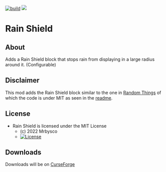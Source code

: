 [![build](https://github.com/Mrbysco/RainShield/actions/workflows/build.yml/badge.svg)](https://github.com/Mrbysco/RainShield/actions/workflows/build.yml) [![](http://cf.way2muchnoise.eu/versions/573156.svg)](https://www.curseforge.com/minecraft/mc-mods/rain-shield)

# Rain Shield #

## About ##
Adds a Rain Shield block that stops rain from displaying in a large radius around it. (Configurable)

## Disclaimer ##
This mod adds the Rain Shield block similar to the one in [Random Things](https://www.curseforge.com/minecraft/mc-mods/random-things) of which the code is under MIT as seen in the [readme](https://github.com/lumien231/Random-Things/tree/27c32df89682325d2fe6a95032892645b2c259de).

## License ##
* Rain Shield is licensed under the MIT License
  - (c) 2022 Mrbysco
  - [![License](https://img.shields.io/badge/License-MIT-red.svg?style=flat)](http://opensource.org/licenses/MIT)

## Downloads ##
Downloads will be on [CurseForge](https://www.curseforge.com/minecraft/mc-mods/rain-shield)
